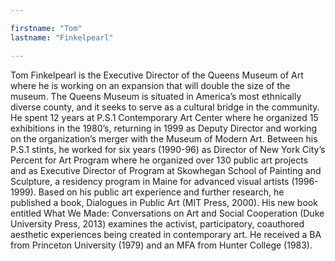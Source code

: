 ```yaml
---

firstname: "Tom"
lastname: "Finkelpearl"

---
```


Tom Finkelpearl is the Executive Director of the Queens Museum of Art where he is working on an expansion that will double the size of the museum. The Queens Museum is situated in America’s most ethnically diverse county, and it seeks to serve as a cultural bridge in the community. He spent 12 years at P.S.1 Contemporary Art Center where he organized 15 exhibitions in the 1980’s, returning in 1999 as Deputy Director and working on the organization’s merger with the Museum of Modern Art. Between his P.S.1 stints, he worked for six years (1990-96) as Director of New York City’s Percent for Art Program where he organized over 130 public art projects and as Executive Director of Program at Skowhegan School of Painting and Sculpture, a residency program in Maine for advanced visual artists (1996-1999). Based on his public art experience and further research, he published a book, Dialogues in Public Art (MIT Press, 2000). His new book entitled What We Made: Conversations on Art and Social Cooperation (Duke University Press, 2013) examines the activist, participatory, coauthored aesthetic experiences being created in contemporary art. He received a BA from Princeton University (1979) and an MFA from Hunter College (1983).
